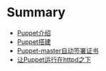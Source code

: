 # Summary

* [Puppet介绍](README.md)
* [Puppet搭建](puppetda-jian.md)
* [Puppet-master自动签署证书](puppetda-jian/puppet-masterzi-dong-qian-shu-zheng-shu.md)
* [让Puppet运行在httpd之下](rang-puppet-yun-xing-zai-httpd-zhi-xia.md)

